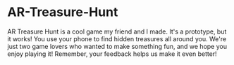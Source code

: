 # AR-Treasure-Hunt
AR Treasure Hunt is a cool game my friend and I made. It's a prototype, but it works! You use your phone to find hidden treasures all around you. We're just two game lovers who wanted to make something fun, and we hope you enjoy playing it! Remember, your feedback helps us make it even better!
